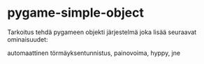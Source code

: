 # pygame-simple-object


Tarkoitus tehdä pygameen objekti järjestelmä joka lisää seuraavat ominaisuudet:

automaattinen törmäyksentunnistus,
painovoima,
hyppy,
jne
